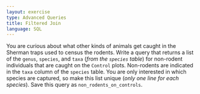 ```yaml
---
layout: exercise
type: Advanced Queries
title: Filtered Join
language: SQL
---
```


You are curious about what other kinds of animals get caught in the Sherman
traps used to census the rodents. Write a query that returns a list of the
`genus`, `species`, and `taxa` (*from the `species` table*) for non-rodent
individuals that are caught on the `Control` plots. Non-rodents are indicated in
the `taxa` column of the `species` table. You are only interested in which
species are captured, so make this list unique (*only one line for each
species*). Save this query as `non_rodents_on_controls`.
